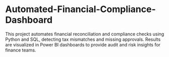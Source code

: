 # Automated-Financial-Compliance-Dashboard
This project automates financial reconciliation and compliance checks using Python and SQL, detecting tax mismatches and missing approvals. Results are visualized in Power BI dashboards to provide audit and risk insights for finance teams.
